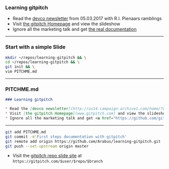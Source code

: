 ### Learning gitpitch

* Read the [devco
  newsletter](http://us14.campaign-archive1.com/home/?u=48a10a5d8254d034473c9ca1c&id=38d0f6d5e9) from 05.03.2017 with R.I. Pienaars ramblings
* Visit [the gitpitch Homepage](www.gitpitch.com) and view the slideshow
* Ignore all the marketing talk and get <a href="https://github.com/gitpitch/gitpitch/wiki" target="_blank">the real documentation</a>

---

### Start with a simple Slide

```Bash
mkdir ~/repos/learning-gitpitch && \
cd ~/repos/learning-gitpitch && \
git init && \
vim PITCHME.md
```

---

### PITCHME.md

```Markdown
### Learning gitpitch

* Read the [devco newsletter](http://us14.campaign-archive1.com/home/?u=48a10a5d8254d034473c9ca1c&id=38d0f6d5e9) from 05.03.2017 with R.I. Pienaars ramblings
* Visit [the gitpitch Homepage](www.gitpitch.com) and view the slideshow
* Ignore all the marketing talk and get <a href="https://github.com/gitpitch/gitpitch/wiki" target="_blank">the real documentation</a>
```

---

```Bash
git add PITCHME.md
git commit -m'First steps documentation with gitpitch'
git remote add origin https://github.com/Arabus/learning-gitpitch.git
git push --set-upstream origin master
```

* Visit the [gitpitch repo slide
  site](https://gitpitch.com/arabus/learning-gitpitch/master) at
  `https://gitpitch.com/$user/$repo/$branch`
